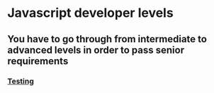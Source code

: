 # Javascript developer levels

## You have to go through from intermediate to advanced levels in order to pass senior requirements

### [Testing](https://betterprogramming.pub/test-custom-hooks-using-react-hooks-testing-library-a3a37031a9be)


